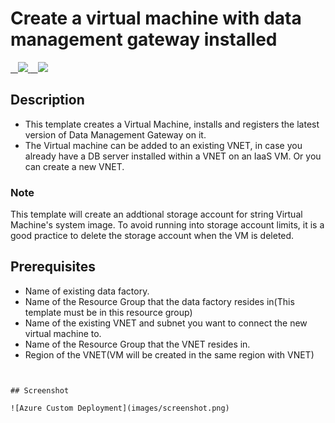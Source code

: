 # Create a virtual machine with data management gateway installed

<a href="https://portal.azure.com/#create/Microsoft.Template/uri/https%3A%2F%2Fraw.githubusercontent.com%2FxiaoyingLJ%2Fvm-with-data-management-gateway%2Fmaster%2Fazuredeploy.json" target="_blank">
    <img src="http://azuredeploy.net/deploybutton.png"/>
</a>
<a href="http://armviz.io/#/?load=https%3A%2F%2Fraw.githubusercontent.com%2FxiaoyingLJ%2Fvm-with-data-management-gateway%2Fmaster%2Fazuredeploy.json" target="_blank">
    <img src="http://armviz.io/visualizebutton.png"/>
</a>

## Description
- This template creates a Virtual Machine, installs and registers the latest version of Data Management Gateway on it. 
- The Virtual machine can be added to an existing VNET, in case you already have a DB server installed within a VNET on an IaaS VM. Or you can create a new VNET. 

### Note
This template will create an addtional storage account for string Virtual Machine's system image. To avoid running into storage account limits, it is a good practice to delete the storage account when the VM is deleted. 

## Prerequisites

- Name of existing data factory.
- Name of the Resource Group that the data factory resides in(This template must be in this resource group)
- Name of the existing VNET and subnet you want to connect the new virtual machine to.
- Name of the Resource Group that the VNET resides in.
- Region of the VNET(VM will be created in the same region with VNET)

```


## Screenshot

![Azure Custom Deployment](images/screenshot.png)
